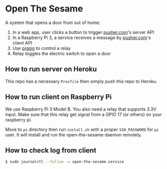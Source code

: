 # Open The Sesame

A system that opens a door from out of home:

1. In a web app, user clicks a button to trigger [pusher.com](pusher.com)'s server API
2. In a Raspberry Pi 3, a service receives a message by [pusher.com](pusher.com)'s client API
3. Use [pigpio](https://github.com/fivdi/pigpio) to control a relay
4. Relay toggles the electric switch to open a door

## How to run server on Heroku

This repo has a necessary `Procfile` then simply push this repo to Heroku.

## How to run client on Raspberry Pi

We use Raspberry Pi 3 Model B. You also need a relay that supports 3.3V input.
Make sure that this relay get signal from a GPIO 17 (or others) on your raspberry pi.

Move to `pi` directory then run `install.sh` with a proper `SSH_PASSWORD` for `pi` user.
It will install and run the open-the-sesame daemon remotely.

## How to check log from client

```sh
$ sudo journalctl --follow -u open-the-sesame.service
```
